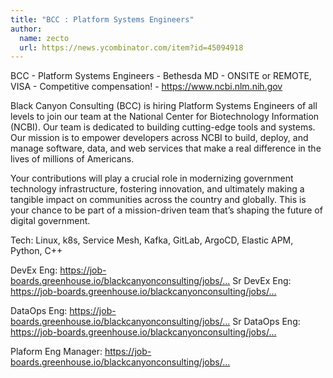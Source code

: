 ```yaml
---
title: "BCC : Platform Systems Engineers"
author:
  name: zecto
  url: https://news.ycombinator.com/item?id=45094918
---
```

BCC - Platform Systems Engineers - Bethesda MD - ONSITE or REMOTE, VISA - Competitive compensation! - <a href="https:&#x2F;&#x2F;www.ncbi.nlm.nih.gov" rel="nofollow">https:&#x2F;&#x2F;www.ncbi.nlm.nih.gov</a>

Black Canyon Consulting (BCC) is hiring Platform Systems Engineers of all levels to join our team at the National Center for Biotechnology Information (NCBI).
Our team is dedicated to building cutting-edge tools and systems. Our mission is to empower developers across NCBI to build, deploy, and manage software, data, and web services that make a real difference in the lives of millions of Americans.

Your contributions will play a crucial role in modernizing government technology infrastructure, fostering innovation, and ultimately making a tangible impact on communities across the country and globally. This is your chance to be part of a mission-driven team that’s shaping the future of digital government.

Tech: Linux, k8s, Service Mesh, Kafka, GitLab, ArgoCD, Elastic APM, Python, C++

DevEx Eng: <a href="https:&#x2F;&#x2F;job-boards.greenhouse.io&#x2F;blackcanyonconsulting&#x2F;jobs&#x2F;5531216003" rel="nofollow">https:&#x2F;&#x2F;job-boards.greenhouse.io&#x2F;blackcanyonconsulting&#x2F;jobs&#x2F;...</a>
Sr DevEx Eng: <a href="https:&#x2F;&#x2F;job-boards.greenhouse.io&#x2F;blackcanyonconsulting&#x2F;jobs&#x2F;6561833003" rel="nofollow">https:&#x2F;&#x2F;job-boards.greenhouse.io&#x2F;blackcanyonconsulting&#x2F;jobs&#x2F;...</a>

DataOps Eng: <a href="https:&#x2F;&#x2F;job-boards.greenhouse.io&#x2F;blackcanyonconsulting&#x2F;jobs&#x2F;5754387003" rel="nofollow">https:&#x2F;&#x2F;job-boards.greenhouse.io&#x2F;blackcanyonconsulting&#x2F;jobs&#x2F;...</a>
Sr DataOps Eng: <a href="https:&#x2F;&#x2F;job-boards.greenhouse.io&#x2F;blackcanyonconsulting&#x2F;jobs&#x2F;6562584003" rel="nofollow">https:&#x2F;&#x2F;job-boards.greenhouse.io&#x2F;blackcanyonconsulting&#x2F;jobs&#x2F;...</a>

Plaform Eng Manager: <a href="https:&#x2F;&#x2F;job-boards.greenhouse.io&#x2F;blackcanyonconsulting&#x2F;jobs&#x2F;6561852003" rel="nofollow">https:&#x2F;&#x2F;job-boards.greenhouse.io&#x2F;blackcanyonconsulting&#x2F;jobs&#x2F;...</a>
<JobApplication />
